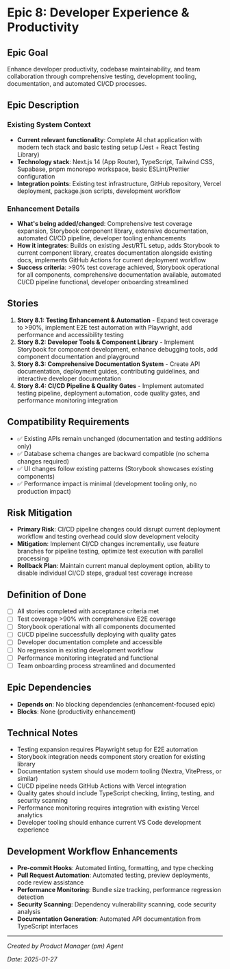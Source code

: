 # Epic 8: Developer Experience & Productivity

## Epic Goal
Enhance developer productivity, codebase maintainability, and team collaboration through comprehensive testing, development tooling, documentation, and automated CI/CD processes.

## Epic Description

### Existing System Context
- **Current relevant functionality**: Complete AI chat application with modern tech stack and basic testing setup (Jest + React Testing Library)
- **Technology stack**: Next.js 14 (App Router), TypeScript, Tailwind CSS, Supabase, pnpm monorepo workspace, basic ESLint/Prettier configuration
- **Integration points**: Existing test infrastructure, GitHub repository, Vercel deployment, package.json scripts, development workflow

### Enhancement Details
- **What's being added/changed**: Comprehensive test coverage expansion, Storybook component library, extensive documentation, automated CI/CD pipeline, developer tooling enhancements
- **How it integrates**: Builds on existing Jest/RTL setup, adds Storybook to current component library, creates documentation alongside existing docs, implements GitHub Actions for current deployment workflow
- **Success criteria**: >90% test coverage achieved, Storybook operational for all components, comprehensive documentation available, automated CI/CD pipeline functional, developer onboarding streamlined

## Stories

1. **Story 8.1: Testing Enhancement & Automation** - Expand test coverage to >90%, implement E2E test automation with Playwright, add performance and accessibility testing
2. **Story 8.2: Developer Tools & Component Library** - Implement Storybook for component development, enhance debugging tools, add component documentation and playground
3. **Story 8.3: Comprehensive Documentation System** - Create API documentation, deployment guides, contributing guidelines, and interactive developer documentation
4. **Story 8.4: CI/CD Pipeline & Quality Gates** - Implement automated testing pipeline, deployment automation, code quality gates, and performance monitoring integration

## Compatibility Requirements

- ✅ Existing APIs remain unchanged (documentation and testing additions only)
- ✅ Database schema changes are backward compatible (no schema changes required)
- ✅ UI changes follow existing patterns (Storybook showcases existing components)
- ✅ Performance impact is minimal (development tooling only, no production impact)

## Risk Mitigation

- **Primary Risk**: CI/CD pipeline changes could disrupt current deployment workflow and testing overhead could slow development velocity
- **Mitigation**: Implement CI/CD changes incrementally, use feature branches for pipeline testing, optimize test execution with parallel processing
- **Rollback Plan**: Maintain current manual deployment option, ability to disable individual CI/CD steps, gradual test coverage increase

## Definition of Done

- [ ] All stories completed with acceptance criteria met
- [ ] Test coverage >90% with comprehensive E2E coverage
- [ ] Storybook operational with all components documented
- [ ] CI/CD pipeline successfully deploying with quality gates
- [ ] Developer documentation complete and accessible
- [ ] No regression in existing development workflow
- [ ] Performance monitoring integrated and functional
- [ ] Team onboarding process streamlined and documented

## Epic Dependencies

- **Depends on**: No blocking dependencies (enhancement-focused epic)
- **Blocks**: None (productivity enhancement)

## Technical Notes

- Testing expansion requires Playwright setup for E2E automation
- Storybook integration needs component story creation for existing library
- Documentation system should use modern tooling (Nextra, VitePress, or similar)
- CI/CD pipeline needs GitHub Actions with Vercel integration
- Quality gates should include TypeScript checking, linting, testing, and security scanning
- Performance monitoring requires integration with existing Vercel analytics
- Developer tooling should enhance current VS Code development experience

## Development Workflow Enhancements

- **Pre-commit Hooks**: Automated linting, formatting, and type checking
- **Pull Request Automation**: Automated testing, preview deployments, code review assistance
- **Performance Monitoring**: Bundle size tracking, performance regression detection
- **Security Scanning**: Dependency vulnerability scanning, code security analysis
- **Documentation Generation**: Automated API documentation from TypeScript interfaces

---

*Created by Product Manager (pm) Agent*  

*Date: 2025-01-27*